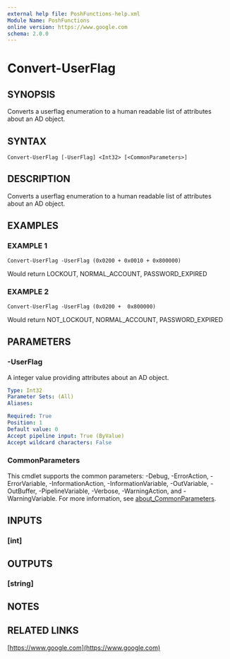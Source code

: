 ```yaml
---
external help file: PoshFunctions-help.xml
Module Name: PoshFunctions
online version: https://www.google.com
schema: 2.0.0
---
```


# Convert-UserFlag

## SYNOPSIS
Converts a userflag enumeration to a human readable list of attributes about an AD object.

## SYNTAX

```
Convert-UserFlag [-UserFlag] <Int32> [<CommonParameters>]
```

## DESCRIPTION
Converts a userflag enumeration to a human readable list of attributes about an AD object.

## EXAMPLES

### EXAMPLE 1
```
Convert-UserFlag -UserFlag (0x0200 + 0x0010 + 0x800000)
```

Would return
LOCKOUT, NORMAL_ACCOUNT, PASSWORD_EXPIRED

### EXAMPLE 2
```
Convert-UserFlag -UserFlag (0x0200 +  0x800000)
```

Would return
NOT_LOCKOUT, NORMAL_ACCOUNT, PASSWORD_EXPIRED

## PARAMETERS

### -UserFlag
A integer value providing attributes about an AD object.

```yaml
Type: Int32
Parameter Sets: (All)
Aliases:

Required: True
Position: 1
Default value: 0
Accept pipeline input: True (ByValue)
Accept wildcard characters: False
```

### CommonParameters
This cmdlet supports the common parameters: -Debug, -ErrorAction, -ErrorVariable, -InformationAction, -InformationVariable, -OutVariable, -OutBuffer, -PipelineVariable, -Verbose, -WarningAction, and -WarningVariable. For more information, see [about_CommonParameters](http://go.microsoft.com/fwlink/?LinkID=113216).

## INPUTS

### [int]
## OUTPUTS

### [string]
## NOTES

## RELATED LINKS

[https://www.google.com](https://www.google.com)

